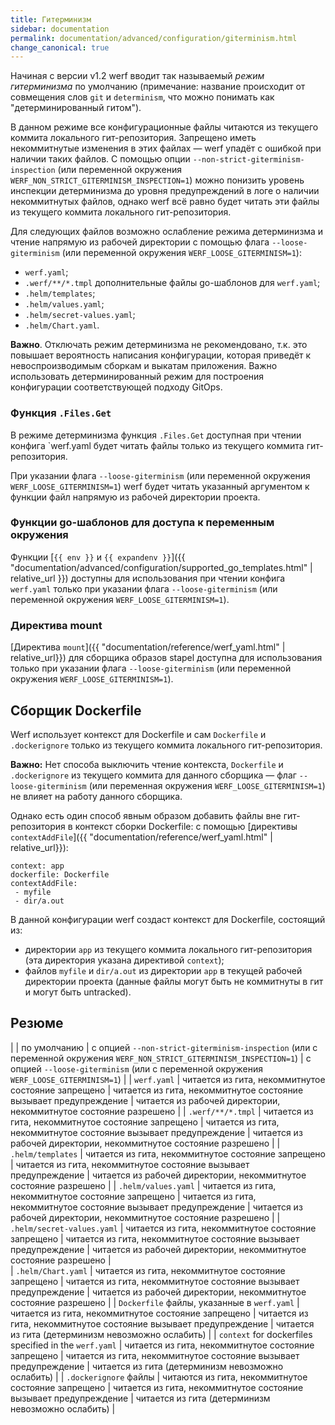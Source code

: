 ```yaml
---
title: Гитерминизм
sidebar: documentation
permalink: documentation/advanced/configuration/giterminism.html
change_canonical: true
---
```


Начиная с версии v1.2 werf вводит так называемый _режим гитерминизма_ по умолчанию (примечание: название происходит от совмещения слов `git` и `determinism`, что можно понимать как "детерминированный гитом").

В данном режиме все конфигурационные файлы читаются из текущего коммита локального гит-репозитория. Запрещено иметь некоммитнутые изменения в этих файлах — werf упадёт с ошибкой при наличии таких файлов. С помощью опции `--non-strict-giterminism-inspection` (или переменной окружения `WERF_NON_STRICT_GITERMINISM_INSPECTION=1`) можно понизить уровень инспекции детерминизма до уровня предупреждений в логе о наличии некоммитнутых файлов, однако werf всё равно будет читать эти файлы из текущего коммита локального гит-репозитория.

Для следующих файлов возможно ослабление режима детерминизма и чтение напрямую из рабочей директории с помощью флага `--loose-giterminism` (или переменной окружения `WERF_LOOSE_GITERMINISM=1`):
 - `werf.yaml`;
 - `.werf/**/*.tmpl` дополнительные файлы go-шаблонов для `werf.yaml`;
 - `.helm/templates`;
 - `.helm/values.yaml`;
 - `.helm/secret-values.yaml`;
 - `.helm/Chart.yaml`.
 
**Важно**. Отключать режим детерминизма не рекомендовано, т.к. это повышает вероятность написания конфигурации, которая приведёт к невоспроизводимым сборкам и выкатам приложения. Важно использовать детерминированный режим для построения конфигурации соответствующей подходу GitOps.

### Функция `.Files.Get`

В режиме детерминизма функция `.Files.Get` доступная при чтении конфига `werf.yaml будет читать файлы только из текущего коммита гит-репозитория.

При указании флага `--loose-giterminism` (или переменной окружения `WERF_LOOSE_GITERMINISM=1`) werf будет читать указанный аргументом к функции файл напрямую из рабочей директории проекта.

### Функции go-шаблонов для доступа к переменным окружения

Функции [`{{ env }}` и `{{ expandenv }}`]({{ "documentation/advanced/configuration/supported_go_templates.html" | relative_url }}) доступны для использования при чтении конфига `werf.yaml` только при указании флага `--loose-giterminism` (или переменной окружения `WERF_LOOSE_GITERMINISM=1`).

### Директива mount

[Директива `mount`]({{ "documentation/reference/werf_yaml.html" | relative_url}}) для сборщика образов stapel доступна для использования только при указании флага `--loose-giterminism` (или переменной окружения `WERF_LOOSE_GITERMINISM=1`).

## Сборщик Dockerfile

Werf использует контекст для Dockerfile и сам `Dockerfile` и `.dockerignore` только из текущего коммита локального гит-репозитория.

**Важно:** Нет способа выключить чтение контекста, `Dockerfile` и `.dockerignore` из текущего коммита для данного сборщика — флаг `--loose-giterminism` (или переменная окружения `WERF_LOOSE_GITERMINISM=1`) не влияет на работу данного сборщика.

Однако есть один способ явным образом добавить файлы вне гит-репозитория в контекст сборки Dockerfile: с помощью [директивы `contextAddFile`]({{ "documentation/reference/werf_yaml.html" | relative_url}}):

```
context: app
dockerfile: Dockerfile
contextAddFile:
 - myfile
 - dir/a.out
```

В данной конфигурации werf создаст контекст для Dockerfile, состоящий из:
 - директории `app` из текущего коммита локального гит-репозитория (эта директория указана директивой `context`);
 - файлов `myfile` и `dir/a.out` из директории `app` в текущей рабочей директории проекта (данные файлы могут быть не коммитнуты в гит и могут быть untracked).

## Резюме

|             | по умолчанию | с опцией `--non-strict-giterminism-inspection` (или с переменной окружения `WERF_NON_STRICT_GITERMINISM_INSPECTION=1`) | с опцией `--loose-giterminism` (или с переменной окружения `WERF_LOOSE_GITERMINISM=1`) |
| `werf.yaml` | читается из гита, некоммитнутое состояние запрещено | читается из гита, некоммитнутое состояние вызывает предупреждение | читается из рабочей директории, некоммитнутое состояние разрешено |
| `.werf/**/*.tmpl`  | читается из гита, некоммитнутое состояние запрещено | читается из гита, некоммитнутое состояние вызывает предупреждение | читается из рабочей директории, некоммитнутое состояние разрешено |
| `.helm/templates` | читается из гита, некоммитнутое состояние запрещено | читается из гита, некоммитнутое состояние вызывает предупреждение | читается из рабочей директории, некоммитнутое состояние разрешено |
| `.helm/values.yaml` | читается из гита, некоммитнутое состояние запрещено | читается из гита, некоммитнутое состояние вызывает предупреждение | читается из рабочей директории, некоммитнутое состояние разрешено |
| `.helm/secret-values.yaml` | читается из гита, некоммитнутое состояние запрещено | читается из гита, некоммитнутое состояние вызывает предупреждение | читается из рабочей директории, некоммитнутое состояние разрешено |  
| `.helm/Chart.yaml` | читается из гита, некоммитнутое состояние запрещено | читается из гита, некоммитнутое состояние вызывает предупреждение | читается из рабочей директории, некоммитнутое состояние разрешено |
| `Dockerfile` файлы, указанные в `werf.yaml` |  читается из гита, некоммитнутое состояние запрещено | читается из гита, некоммитнутое состояние вызывает предупреждение | читается из гита (детерминизм невозможно ослабить) |
| `context` for dockerfiles specified in the `werf.yaml` |  читается из гита, некоммитнутое состояние запрещено | читается из гита, некоммитнутое состояние вызывает предупреждение | читается из гита (детерминизм невозможно ослабить) | 
| `.dockerignore` файлы |  читаются из гита, некоммитнутое состояние запрещено | читается из гита, некоммитнутое состояние вызывает предупреждение | читается из гита (детерминизм невозможно ослабить) |
